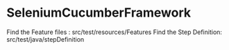 # SeleniumCucumberFramework

Find the Feature files : src/test/resources/Features
Find the Step Definition: src/test/java/stepDefinition
